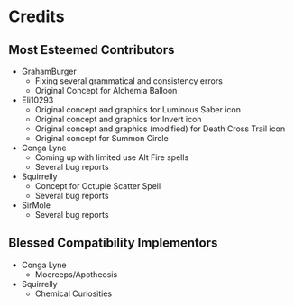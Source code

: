 # Credits
## Most Esteemed Contributors
 * GrahamBurger
   * Fixing several grammatical and consistency errors
   * Original Concept for Alchemia Balloon
 * Eli10293
   * Original concept and graphics for Luminous Saber icon
   * Original concept and graphics for Invert icon
   * Original concept and graphics (modified) for Death Cross Trail icon
   * Original concept for Summon Circle
 * Conga Lyne
   * Coming up with limited use Alt Fire spells
   * Several bug reports
 * Squirrelly
   * Concept for Octuple Scatter Spell
   * Several bug reports
 * SirMole
   * Several bug reports

## Blessed Compatibility Implementors
 * Conga Lyne
   * Mocreeps/Apotheosis
 * Squirrelly
   * Chemical Curiosities